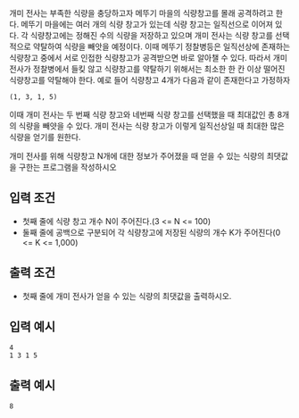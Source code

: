 개미 전사는 부족한 식량을 충당하고자 메뚜기 마을의 식량창고를 몰래 공격하려고 한다.
메뚜기 마을에는 여러 개의 식량 창고가 있는데 식량 창고는 일직선으로 이어져 있다.
각 식량창고에는 정해진 수의 식량을 저장하고 있으며 개미 전사는 식량 창고를 선택적으로
약탈하여 식량을 빼앗을 예정이다. 이때 메뚜기 정찰병등은 일직선상에 존재하는 식량창고 중에서 서로
인접한 식량창고가 공격받으면 바로 알아챌 수 있다. 따라서 개미 전사가 정찰병에서 들킺 않고 식량창고를
약탈하기 위해서는 최소한 한 칸 이상 떨어진 식량창고를 약탈해야 한다. 예로 들어 식량창고 4개가
다음과 같이 존재한다고 가정하자
~~~
(1, 3, 1, 5)
~~~
이때 개미 전사는 두 번째 식량 창고와 네번째 식량 창고를 선택했을 때 최대값인 총 8개의 식량을 빼얏을 
수 있다. 개미 전사는 식량 창고가 이렇게 일직선상일 때 최대한 많은 식량을 얻기를 원한다.

개미 전사를 위해 식량창고 N개에 대한 정보가 주어졌을 때 얻을 수 있는 식량의 최댓값을 구한는
프로그램을 작성하시오
## 입력 조건
- 첫째 줄에 식량 창고 개수 N이 주어진다.(3 <= N <= 100)
- 둘째 줄에 공백으로 구분되어 각 식량창고에 저장된 식량의 개수 K가 주어진다(0 <= K <= 1,000)

## 출력 조건
- 첫째 줄에 개미 전사가 얻을 수 있는 식량의 최댓값을 출력하시오.

## 입력 예시
~~~
4
1 3 1 5
~~~

## 출력 예시
~~~
8
~~~